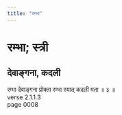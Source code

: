 ```yaml
---
title: "रम्भा"
---
```


# रम्भा; स्त्री
## देवाङ्गना, कदली
रम्भा देवाङ्गना प्रोक्ता रम्भा स्यात् कदली मता ॥ ३ ॥<br />verse 2.1.1.3<br />page 0008

